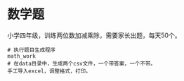 # 数学题
小学四年级，训练两位数加减乘除，需要家长出题，每天50个。

```
# 执行题目生成程序
math_work
# 在data目录中，生成两个csv文件，一个带答案，一个不带。  
手工导入excel，调整格式，打印。

```
